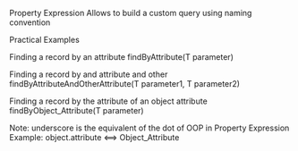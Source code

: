 Property Expression
Allows to build a custom query using naming convention

Practical Examples

Finding a record by an attribute
findByAttribute(T parameter)

Finding a record by and attribute and other
findByAttributeAndOtherAttribute(T parameter1, T parameter2)

Finding a record by the attribute of an object attribute
findByObject_Attribute(T parameter)

Note: underscore is the equivalent of the dot of OOP in Property Expression
Example: object.attribute <==> Object_Attribute
